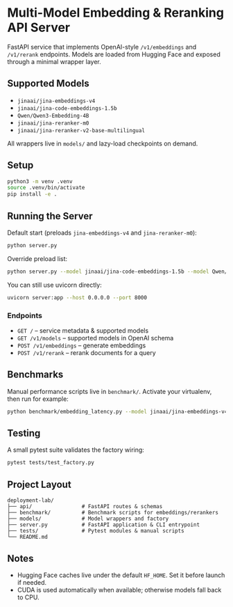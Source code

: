 # Multi-Model Embedding & Reranking API Server

FastAPI service that implements OpenAI-style `/v1/embeddings` and `/v1/rerank` endpoints. Models are loaded from Hugging Face and exposed through a minimal wrapper layer.

## Supported Models

- `jinaai/jina-embeddings-v4`
- `jinaai/jina-code-embeddings-1.5b`
- `Qwen/Qwen3-Embedding-4B`
- `jinaai/jina-reranker-m0`
- `jinaai/jina-reranker-v2-base-multilingual`

All wrappers live in `models/` and lazy-load checkpoints on demand.

## Setup

```bash
python3 -m venv .venv
source .venv/bin/activate
pip install -e .
```

## Running the Server

Default start (preloads `jina-embeddings-v4` and `jina-reranker-m0`):

```bash
python server.py
```

Override preload list:

```bash
python server.py --model jinaai/jina-code-embeddings-1.5b --model Qwen/Qwen3-Embedding-4B
```

You can still use uvicorn directly:

```bash
uvicorn server:app --host 0.0.0.0 --port 8000
```

### Endpoints
- `GET /` – service metadata & supported models
- `GET /v1/models` – supported models in OpenAI schema
- `POST /v1/embeddings` – generate embeddings
- `POST /v1/rerank` – rerank documents for a query

## Benchmarks

Manual performance scripts live in `benchmark/`. Activate your virtualenv, then run for example:

```bash
python benchmark/embedding_latency.py --model jinaai/jina-embeddings-v4
```

## Testing

A small pytest suite validates the factory wiring:

```bash
pytest tests/test_factory.py
```

## Project Layout

```
deployment-lab/
├── api/                # FastAPI routes & schemas
├── benchmark/          # Benchmark scripts for embeddings/rerankers
├── models/             # Model wrappers and factory
├── server.py           # FastAPI application & CLI entrypoint
├── tests/              # Pytest modules & manual scripts
└── README.md
```

## Notes

- Hugging Face caches live under the default `HF_HOME`. Set it before launch if needed.
- CUDA is used automatically when available; otherwise models fall back to CPU.